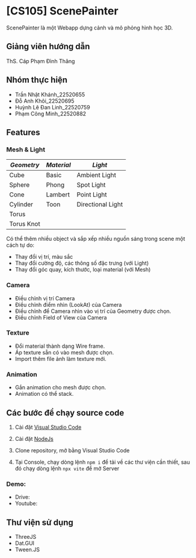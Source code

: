 # [CS105] ScenePainter
ScenePainter là một Webapp dựng cảnh và mô phỏng hình học 3D.
## Giảng viên hướng dẫn
ThS. Cáp Phạm Đình Thăng
## Nhóm thực hiện
- Trần Nhật Khánh_22520655
- Đỗ Anh Khôi_22520695
- Huỳnh Lê Đan Linh_22520759
- Phạm Công Minh_22520882

## Features
### Mesh & Light
| ***Geometry*** | ***Material*** | ***Light*** |
| ------------- | ------------- | ------------- |
| Cube | Basic | Ambient Light |
| Sphere | Phong | Spot Light |
| Cone | Lambert | Point Light |
| Cylinder | Toon | Directional Light |
| Torus |  | |
| Torus Knot |  | |

Có thể thêm nhiều object và sắp xếp nhiều nguồn sáng trong scene một cách tự do:
- Thay đổi vị trí, màu sắc
- Thay đổi cường độ, các thông số đặc trưng (với Light)
- Thay đổi góc quay, kích thước, loại material (với Mesh)

### Camera
- Điều chỉnh vị trí Camera
- Điều chỉnh điểm nhìn (LookAt) của Camera
- Điều chỉnh để Camera nhìn vào vị trí của Geometry được chọn.
- Điều chỉnh Field of View của Camera

### Texture
- Đổi material thành dạng Wire frame.
- Áp texture sẵn có vào mesh được chọn.
- Import thêm file ảnh làm texture mới.

### Animation
- Gắn animation cho mesh được chọn.
- Animation có thể stack.

## Các bước để chạy source code

1. Cài đặt [Visual Studio Code](https://code.visualstudio.com/download)

2. Cài đặt [NodeJs](https://nodejs.org/en/download/package-manager)

3. Clone repository, mở bằng Visual Studio Code

4. Tại Console, chạy dòng lệnh ```npm i``` để tải về các thư viện cần thiết, sau đó chạy dòng lệnh ```npx vite``` để mở Server

### Demo: 
- Drive: 
- Youtube: 

## Thư viện sử dụng
- ThreeJS
- Dat.GUI
- Tween.JS
